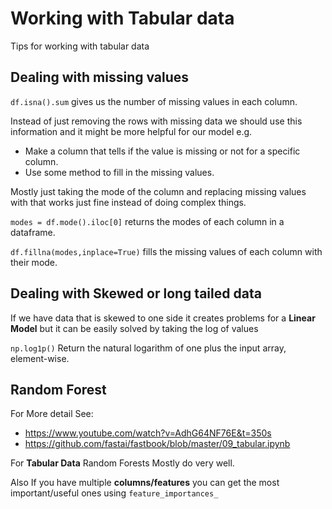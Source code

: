 # Working with Tabular data
Tips for working with tabular data

## Dealing with missing values

`df.isna().sum` gives us the number of missing values in each column.

Instead of just removing the rows with missing data we should use this information and it might be more helpful for our model e.g.
* Make a column that tells if the value is missing or not for a specific column.
* Use some method to fill in the missing values.

Mostly just taking the mode of the column and replacing missing values with that works just fine instead of doing complex things.

`modes = df.mode().iloc[0]` returns the modes of each column in a dataframe.

`df.fillna(modes,inplace=True)` fills the missing values of each column with their mode.

## Dealing with Skewed or long tailed data

If we have data that is skewed to one side it creates problems for a **Linear Model** but it can be easily solved by taking the log of values

`np.log1p()` Return the natural logarithm of one plus the input array, element-wise.

## Random Forest

For More detail See:
* https://www.youtube.com/watch?v=AdhG64NF76E&t=350s
* https://github.com/fastai/fastbook/blob/master/09_tabular.ipynb

For **Tabular Data** Random Forests Mostly do very well.

Also If you have multiple **columns/features** you can get the most important/useful ones using `feature_importances_`

